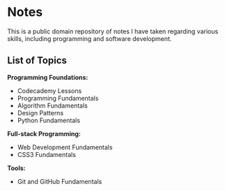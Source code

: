 # Notes

This is a public domain repository of notes I have taken regarding various skills, including programming and software development.

## List of Topics

**Programming Foundations:**
- Codecademy Lessons
- Programming Fundamentals
- Algorithm Fundamentals
- Design Patterns
- Python Fundamentals

**Full-stack Programming:**
- Web Development Fundamentals
- CSS3 Fundamentals

**Tools:**
- Git and GitHub Fundamentals
